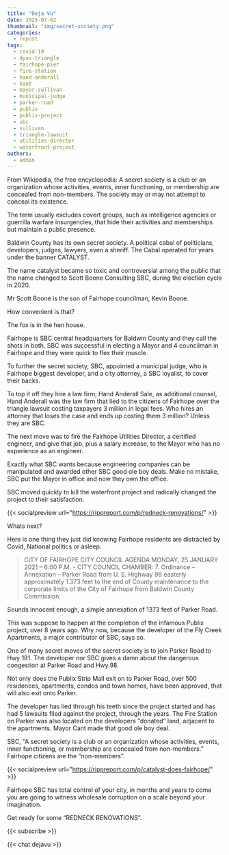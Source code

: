```yaml
---
title: "Deja Vu"
date: 2025-07-02
thumbnail: "img/secret-society.png"
categories: 
  - repost
tags: 
  - covid-19
  - dyas-triangle
  - fairhope-pier
  - fire-station
  - hand-anderall
  - kant
  - mayor-sullivan
  - municipal-judge
  - parker-road
  - publix
  - publix-project
  - sbc
  - sullivan
  - triangle-lawsuit
  - utilities-director
  - waterfront-project
authors: 
  - admin
---
```


From Wikipedia, the free encyclopedia: A secret society is a club or an organization whose activities, events, inner functioning, or membership are concealed from non-members. The society may or may not attempt to conceal its existence.

The term usually excludes covert groups, such as intelligence agencies or guerrilla warfare insurgencies, that hide their activities and memberships but maintain a public presence.

Baldwin County has its own secret society. A political cabal of politicians, developers, judges, lawyers, even a sheriff. The Cabal operated for years under the banner CATALYST.

The name catalyst became so toxic and controversial among the public that the name changed to Scott Boone Consulting SBC, during the election cycle in 2020.

Mr Scott Boone is the son of Fairhope councilman, Kevin Boone.

How convenient is that?

The fox is in the hen house.

Fairhope is SBC central headquarters for Baldwin County and they call the shots in both. SBC was successful in electing a Mayor and 4 councilman in Fairhope and they were quick to flex their muscle.

To further the secret society, SBC, appointed a municipal judge, who is Fairhope biggest developer, and a city attorney, a SBC loyalist, to cover their backs.

To top it off they hire a law firm, Hand Anderall Sale, as additional counsel, Hand Anderall was the law firm that lied to the citizens of Fairhope over the triangle lawsuit costing taxpayers 3 million in legal fees. Who hires an attorney that loses the case and ends up costing them 3 million? Unless they are SBC.

The next move was to fire the Fairhope Utilities Director, a certified engineer, and give that job, plus a salary increase, to the Mayor who has no experience as an engineer.

Exactly what SBC wants because engineering companies can be manipulated and awarded other SBC good ole boy deals. Make no mistake, SBC put the Mayor in office and now they own the office.

SBC moved quickly to kill the waterfront project and radically changed the project to their satisfaction.

{{< socialpreview url="https://rippreport.com/p/redneck-renovations/" >}}

Whats next?

Here is one thing they just did knowing Fairhope residents are distracted by Covid, National politics or asleep.

> CITY OF FAIRHOPE CITY COUNCIL AGENDA MONDAY, 25 JANUARY 2021 – 6:00 P.M. - CITY COUNCIL CHAMBER: 7. Ordinance – Annexation – Parker Road from U. S. Highway 98 easterly approximately 1.373 feet to the end of County maintenance to the corporate limits of the City of Fairhope from Baldwin County Commission.

Sounds innocent enough, a simple annexation of 1373 feet of Parker Road.

This was suppose to happen at the completion of the infamous Publix project, over 8 years ago. Why now, because the developer of the Fly Creek Apartments, a major contributor of SBC, says so.

One of many secret moves of the secret society is to join Parker Road to Hwy 181. The developer nor SBC gives a damn about the dangerous congestion at Parker Road and Hwy.98.

Not only does the Publix Strip Mall exit on to Parker Road, over 500 residences, apartments, condos and town homes, have been approved, that will also exit onto Parker.

The developer has lied through his teeth since the project started and has had 5 lawsuits filed against the project, through the years. The Fire Station on Parker was also located on the developers “donated” land, adjacent to the apartments. Mayor Cant made that good ole boy deal.

SBC, “A secret society is a club or an organization whose activities, events, inner functioning, or membership are concealed from non-members.” Fairhope citizens are the “non-members”.

{{< socialpreview url="https://rippreport.com/p/catalyst-does-fairhope/" >}}

Fairhope SBC has total control of your city, in months and years to come you are going to witness wholesale corruption on a scale beyond your imagination.

Get ready for some “REDNECK RENOVATIONS”.

{{< subscribe >}}


{{< chat dejavu >}}